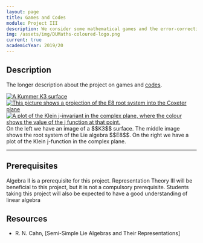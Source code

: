 ```yaml
---
layout: page
title: Games and Codes
module: Project III
description: We consider some mathematical games and the error-correcting codes which describe their winning strategies.
img: /assets/img/DUMaths-coloured-logo.png
current: true
academicYear: 2019/20
---
```

Description
-----------
The longer description about the project on games and [codes][linear codes].

<div class="img_row">
	<a title="A Kummer K3 surface, by Claudio Rocchini" href="https://commons.wikimedia.org/wiki/File:Kummer_surface.png"><img class="col one left" alt="A Kummer K3 surface" src="https://upload.wikimedia.org/wikipedia/commons/thumb/3/3e/Kummer_surface.png/512px-Kummer_surface.png"></a>
	<a title="The E8 root system, by Jgmoxness" href="https://commons.wikimedia.org/wiki/File:E8Petrie.svg"><img class="col one left" alt="This picture shows a projection of the E8 root system into the Coxeter plane" src="https://upload.wikimedia.org/wikipedia/commons/thumb/1/14/E8Petrie.svg/512px-E8Petrie.svg.png"></a>
    <a title="The Klein j-invariant, by Jan Homann" href="https://commons.wikimedia.org/wiki/File:KleinInvariantJ.jpg"><img class="col one left" alt="A plot of the Klein j-invariant in the complex plane, where the colour shows the value of the j function at that point." src="https://upload.wikimedia.org/wikipedia/commons/thumb/3/37/KleinInvariantJ.jpg/512px-KleinInvariantJ.jpg"></a>
</div>
<div class="col three caption" markdown="span">
    On the left we have an image of a $$K3$$ surface. The middle image shows the root system of the Lie algebra $$E8$$. On the right we have a plot of the Klein j-function in the complex plane.
</div>

***

 
Prerequisites
-------------

Algebra II is a prerequisite for this project. Representation Theory III will be beneficial to this project, but it is not a compulsory prerequisite. Students taking this project will also be expected to have a good understanding of linear algebra

Resources
----------
* R. N. Cahn, [Semi-Simple Lie Algebras and Their Representations]

[linear codes]:https://en.wikipedia.org/wiki/Linear_code